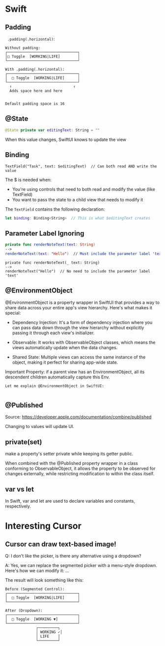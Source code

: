 # Swift

## Padding

` .padding(.horizontal)`: 

```
Without padding:
┌────────────────────────────────┐
│□ Toggle  [WORKING|LIFE]        │
└────────────────────────────────┘

With .padding(.horizontal):
┌────────────────────────────────┐
│  □ Toggle  [WORKING|LIFE]      │
└────────────────────────────────┘
  ↑                            ↑
  Adds space here and here


Default padding space is 16
```

## @State
```swift
@State private var editingText: String = ""
```

When this value changes, SwiftUI knows to update the view

## Binding
`TextField("Task", text: $editingText)  // Can both read AND write the value`

The $ is needed when:
- You're using controls that need to both read and modify the value (like TextField)
- You want to pass the state to a child view that needs to modify it

The `TextField` contains the following declaration:

```swift
let binding: Binding<String>  // This is what $editingText creates
```

## Parameter Label Ignoring
```swift
private func renderNoteText(text: String)
-->
renderNoteText(text: "Hello")  // Must include the parameter label 'text'
```

```
private func renderNoteText(_ text: String)
-->
renderNoteText("Hello")  // No need to include the parameter label 'text'
```

## @EnvironmentObject
@EnvironmentObject is a property wrapper in SwiftUI that provides a way to share data across your entire app's view hierarchy. Here's what makes it special:

- Dependency Injection: It's a form of dependency injection where you can pass data down through the view hierarchy without explicitly passing it through each view's initializer.

- Observable: It works with ObservableObject classes, which means the views automatically update when the data changes.

- Shared State: Multiple views can access the same instance of the object, making it perfect for sharing app-wide state.

Important Property: if a parent view has an EnvironmentObject, all its descendent children automatically capture this Env.

```
Let me explain @EnvironmentObject in SwiftUI:


```

## @Published
Source: https://developer.apple.com/documentation/combine/published

Changing to values will update UI.

## private(set)
make a property's setter private while keeping its getter public.

When combined with the @Published property wrapper in a class conforming to ObservableObject, it allows the property to be observed for changes externally, while restricting modification to within the class itself.

## var vs let
In Swift, var and let are used to declare variables and constants, respectively.

# Interesting Cursor

## Cursor can draw text-based image!
Q: I don't like the picker, is there any alternative using a dropdown?

A: Yes, we can replace the segmented picker with a menu-style dropdown. Here's how we can modify it:
...

The result will look something like this:
```
Before (Segmented Control):
┌────────────────────────────────┐
│  □ Toggle  [WORKING|LIFE]      │
└────────────────────────────────┘

After (Dropdown):
┌────────────────────────────────┐
│  □ Toggle  [WORKING ▼]         │
└────────────────────────────────┘
              ┌─────────┐
              │ WORKING ✓│
              │ LIFE    │
              └─────────┘
```